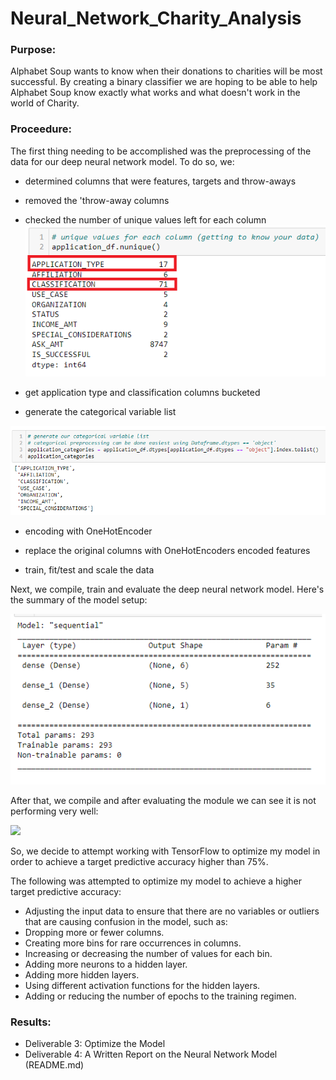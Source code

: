 # Neural_Network_Charity_Analysis

### Purpose: 
Alphabet Soup wants to know when their donations to charities will be most successful.  By creating a binary classifier we are hoping to be able to help Alphabet Soup know exactly what works and what doesn't work in the world of Charity.

### Proceedure: 
The first thing needing to be accomplished was the preprocessing of the data for our deep neural network model.
To do so, we:

- determined columns that were features, targets and throw-aways
- removed the 'throw-away columns
- checked the number of unique values left for each column
![](images/unique_values_for_original_columns.png)

- get application type and classification columns bucketed
- generate the categorical variable list

![](images/categorical_variable_list.png)
    
- encoding with OneHotEncoder

- replace the original columns with OneHotEncoders encoded features
    
- train, fit/test and scale the data
    
Next, we compile, train and evaluate the deep neural network model. Here's the summary of the model setup: 

![](images/Summary.png)

After that, we compile and after evaluating the module we can see it is not performing very well:

![](images/ion_of_Nueral_Network.png)

So, we decide to attempt working with TensorFlow to optimize my model in order to achieve a target predictive accuracy higher than 75%. 

The following was attempted to optimize my model to achieve a higher target predictive accuracy:

- Adjusting the input data to ensure that there are no variables or outliers that are causing confusion in the model, such as:
- Dropping more or fewer columns.
- Creating more bins for rare occurrences in columns.
- Increasing or decreasing the number of values for each bin.
- Adding more neurons to a hidden layer.
- Adding more hidden layers.
- Using different activation functions for the hidden layers.
- Adding or reducing the number of epochs to the training regimen.
    


### Results: 

- Deliverable 3: Optimize the Model
- Deliverable 4: A Written Report on the Neural Network Model (README.md)
